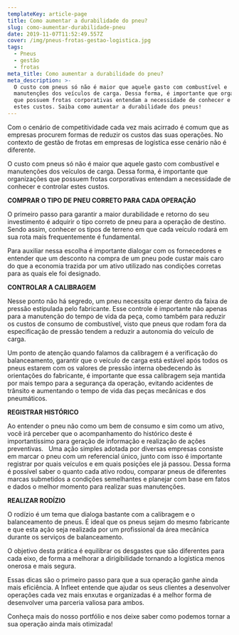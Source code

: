 ```yaml
---
templateKey: article-page
title: Como aumentar a durabilidade do pneu?
slug: como-aumentar-durabilidade-pneu
date: 2019-11-07T11:52:49.557Z
cover: /img/pneus-frotas-gestao-logistica.jpg
tags:
  - Pneus
  - gestão
  - frotas
meta_title: Como aumentar a durabilidade do pneu?
meta_description: >-
  O custo com pneus só não é maior que aquele gasto com combustível e
  manutenções dos veículos de carga. Dessa forma, é importante que organizações
  que possuem frotas corporativas entendam a necessidade de conhecer e controlar
  estes custos. Saiba como aumentar a durabilidade dos pneus!
---
```

Com o cenário de competitividade cada vez mais acirrado é comum que as empresas procurem formas de reduzir os custos das suas operações. No contexto de gestão de frotas em empresas de logística esse cenário não é diferente.

O custo com pneus só não é maior que aquele gasto com combustível e manutenções dos veículos de carga. Dessa forma, é importante que organizações que possuem frotas corporativas entendam a necessidade de conhecer e controlar estes custos. 

**COMPRAR O TIPO DE PNEU CORRETO PARA CADA OPERAÇÃO**

O primeiro passo para garantir a maior durabilidade e retorno do seu investimento é adquirir o tipo correto de pneu para a operação de destino. Sendo assim, conhecer os tipos de terreno em que cada veículo rodará em sua rota mais frequentemente é fundamental.

Para auxiliar nessa escolha é importante dialogar com os fornecedores e entender que um desconto na compra de um pneu pode custar mais caro do que a economia trazida por um ativo utilizado nas condições corretas para as quais ele foi designado.

**CONTROLAR A CALIBRAGEM**   

Nesse ponto não há segredo, um pneu necessita operar dentro da faixa de pressão estipulada pelo fabricante. Esse controle é importante não apenas para a manutenção do tempo de vida da peça, como também para reduzir os custos de consumo de combustível, visto que pneus que rodam fora da especificação de pressão tendem a reduzir a autonomia do veículo de carga.

Um ponto de atenção quando falamos da calibragem é a verificação do balanceamento, garantir que o veículo de carga está estável após todos os pneus estarem com os valores de pressão interna obedecendo às orientações do fabricante, é importante que essa calibragem seja mantida por mais tempo para a segurança da operação, evitando acidentes de trânsito e aumentando o tempo de vida das peças mecânicas e dos pneumáticos.

**REGISTRAR HISTÓRICO** 

Ao entender o pneu não como um bem de consumo e sim como um ativo, você irá perceber que o acompanhamento do histórico deste é importantíssimo para geração de informação e realização de ações preventivas.   Uma ação simples adotada por diversas empresas consiste em marcar o pneu com um referencial único, junto com isso é importante registrar por quais veículos e em quais posições ele já passou. Dessa forma é possível saber o quanto cada ativo rodou, comparar pneus de diferentes marcas submetidos a condições semelhantes e planejar com base em fatos e dados o melhor momento para realizar suas manutenções.

**REALIZAR RODÍZIO**

O rodízio é um tema que dialoga bastante com a calibragem e o balanceamento de pneus. É ideal que os pneus sejam do mesmo fabricante e que esta ação seja realizada por um profissional da área mecânica durante os serviços de balanceamento.

O objetivo desta prática é equilibrar os desgastes que são diferentes para cada eixo, de forma a melhorar a dirigibilidade tornando a logística menos onerosa e mais segura.

Essas dicas são o primeiro passo para que a sua operação ganhe ainda mais eficiência. A Infleet entende que ajudar os seus clientes a desenvolver operações cada vez mais enxutas e organizadas é a melhor forma de desenvolver uma parceria valiosa para ambos.

Conheça mais do nosso portfólio e nos deixe saber como podemos tornar a sua operação ainda mais otimizada!
